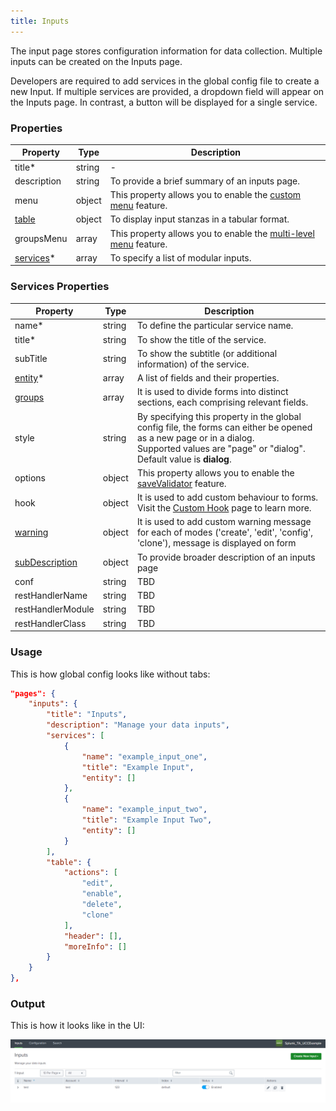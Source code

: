 ```yaml
---
title: Inputs
---
```


The input page stores configuration information for data collection. Multiple inputs can be created on the Inputs page.

Developers are required to add services in the global config file to create a new Input. If multiple services are provided, a dropdown field will appear on the Inputs page. In contrast, a button will be displayed for a single service.

### Properties

| Property                                                                  | Type   | Description                                                                                           |
| ------------------------------------------------------------------------- | ------ | ----------------------------------------------------------------------------------------------------- |
| title<span class="required-asterisk">\*</span>                            | string | -                                                                                                     |
| description                                                               | string | To provide a brief summary of an inputs page.                                                         |
| menu                                                                      | object | This property allows you to enable the [custom menu](../custom_ui_extensions/custom_menu.md) feature. |
| [table](../table)                                                         | object | To display input stanzas in a tabular format.                                                         |
| groupsMenu                                                                | array  | This property allows you to enable the [multi-level menu](./multilevel_menu.md) feature.              |
| [services](#services-properties)<span class="required-asterisk">\*</span> | array  | To specify a list of modular inputs.                                                                  |

### Services Properties

| Property                                                     | Type   | Description                                                                                                                                                                                        |
| ------------------------------------------------------------ | ------ | -------------------------------------------------------------------------------------------------------------------------------------------------------------------------------------------------- |
| name<span class="required-asterisk">\*</span>                | string | To define the particular service name.                                                                                                                                                             |
| title<span class="required-asterisk">\*</span>               | string | To show the title of the service.                                                                                                                                                                  |
| subTitle                                                     | string | To show the subtitle (or additional information) of the service.                                                                                                                                   |
| [entity](../entity)<span class="required-asterisk">\*</span> | array  | A list of fields and their properties.                                                                                                                                                             |
| [groups](../advanced/groups_feature)                         | array  | It is used to divide forms into distinct sections, each comprising relevant fields.                                                                                                                |
| style                                                        | string | By specifying this property in the global config file, the forms can either be opened as a new page or in a dialog. <br>Supported values are "page" or "dialog". <br> Default value is **dialog**. |
| options                                                      | object | This property allows you to enable the [saveValidator](../advanced/save_validator) feature.                                                                                                        |
| hook                                                         | object | It is used to add custom behaviour to forms. Visit the [Custom Hook](../custom_ui_extensions/custom_hook) page to learn more.                                                                      |
| [warning](../advanced/custom_warning.md)                      | object | It is used to add custom warning message for each of modes ('create', 'edit', 'config', 'clone'), message is displayed on form                                                                     |
| [subDescription](../advanced/sub_description)                | object | To provide broader description of an inputs page                                                                                                                                                   |
| conf                                                         | string | TBD                                                                                                                                                                                                |
| restHandlerName                                              | string | TBD                                                                                                                                                                                                |
| restHandlerModule                                            | string | TBD                                                                                                                                                                                                |
| restHandlerClass                                             | string | TBD                                                                                                                                                                                                |

### Usage

This is how global config looks like without tabs:

```json
"pages": {
    "inputs": {
        "title": "Inputs",
        "description": "Manage your data inputs",
        "services": [
            {
                "name": "example_input_one",
                "title": "Example Input",
                "entity": []
            },
            {
                "name": "example_input_two",
                "title": "Example Input Two",
                "entity": []
            }
        ],
        "table": {
            "actions": [
                "edit",
                "enable",
                "delete",
                "clone"
            ],
            "header": [],
            "moreInfo": []
        }
    }
},
```

### Output

This is how it looks like in the UI:

![image](../images/inputs/Introduction_Output.png)
